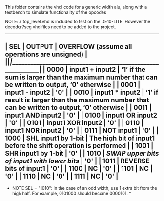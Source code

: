 This folder contains the vhdl code for a generic width alu, along with a testbench to simulate functionality of the opcodes

NOTE: a top_level.vhd is included to test on the DE10-LITE. However the decoder7seg vhd files need to be added to the project.


-------------------------------------------------------------------------------------------------------------------------------------------------------------
|  SEL   |                    OUTPUT                     |                            OVERFLOW (assume all operations are unsigned)                         |
|________|_______________________________________________|__________________________________________________________________________________________________|
|  0000  |    input1 + input2                            | ‘1’ if the sum is larger than the maximum number that can be written to output, ‘0’ otherwise    |
|  0001  |    input1 - input2                            | '0'                                                                                              |
|  0010  |    input1 * input2                            | ‘1’ if result is larger than the maximum number that can be written to output, ‘0’ otherwise     |
|  0011  |    input1 AND input2                          | '0'                                                                                              |
|  0100  |    input1 OR input2                           | '0'                                                                                              |
|  0101  |    input1 XOR input2                          | '0'                                                                                              |
|  0110  |    input1 NOR input2                          | '0'                                                                                              |
|  0111  |    NOT input1                                 | '0'                                                                                              |
|  1000  |    SHL input1 by 1-bit                        | The high bit of input1 before the shift operation is performed                                   |
|  1001  |    SHR input1 by 1-bit                        | '0'                                                                                              |
|  1010  |   *SWAP upper bits of input1 with lower bits* | '0'                                                                                              |
|  1011  |    REVERSE bits of input1                     | '0'                                                                                              |
|  1100  |    NC                                         | '0'                                                                                              |
|  1101  |    NC                                         | '0'                                                                                              |
|  1110  |    NC                                         | '0'                                                                                              |
|  1111  |    NC                                         | '0'                                                                                              |
-------------------------------------------------------------------------------------------------------------------------------------------------------------

* NOTE SEL = "1010": In the case of an odd width, use 1 extra bit from the high half. For example, 0101000 should become 0000101. *
